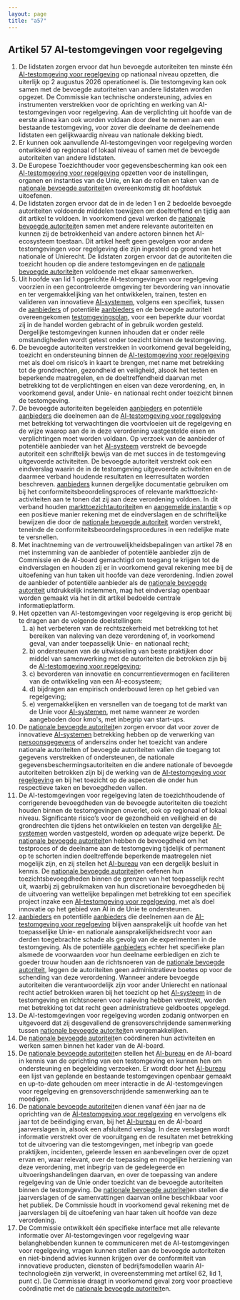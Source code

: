 ```yaml
---
layout: page
title: "a57"
---
```


## Artikel 57 AI-testomgevingen voor regelgeving

1. De lidstaten zorgen ervoor dat hun bevoegde autoriteiten ten minste één [AI-testomgeving voor regelgeving](a3.md#^sandbox) op nationaal niveau opzetten, die uiterlijk op 2 augustus 2026 operationeel is. Die testomgeving kan ook samen met de bevoegde autoriteiten van andere lidstaten worden opgezet. De Commissie kan technische ondersteuning, advies en instrumenten verstrekken voor de oprichting en werking van AI-testomgevingen voor regelgeving.
   Aan de verplichting uit hoofde van de eerste alinea kan ook worden voldaan door deel te nemen aan een bestaande testomgeving, voor zover die deelname de deelnemende lidstaten een gelijkwaardig niveau van nationale dekking biedt.
2. Er kunnen ook aanvullende AI-testomgevingen voor regelgeving worden ontwikkeld op regionaal of lokaal niveau of samen met de bevoegde autoriteiten van andere lidstaten.
3. De Europese Toezichthouder voor gegevensbescherming kan ook een [AI-testomgeving voor regelgeving](a3.md#^sandbox) opzetten voor de instellingen, organen en instanties van de Unie, en kan de rollen en taken van de [nationale bevoegde autoriteit](a3.md#^natbau)en overeenkomstig dit hoofdstuk uitoefenen.
4. De lidstaten zorgen ervoor dat de in de leden 1 en 2 bedoelde bevoegde autoriteiten voldoende middelen toewijzen om doeltreffend en tijdig aan dit artikel te voldoen. In voorkomend geval werken de [nationale bevoegde autoriteit](a3.md#^natbau)en samen met andere relevante autoriteiten en kunnen zij de betrokkenheid van andere actoren binnen het AI-ecosysteem toestaan. Dit artikel heeft geen gevolgen voor andere testomgevingen voor regelgeving die zijn ingesteld op grond van het nationale of Unierecht. De lidstaten zorgen ervoor dat de autoriteiten die toezicht houden op die andere testomgevingen en de [nationale bevoegde autoriteit](a3.md#^natbau)en voldoende met elkaar samenwerken.
5. Uit hoofde van lid 1 opgerichte AI-testomgevingen voor regelgeving voorzien in een gecontroleerde omgeving ter bevordering van innovatie en ter vergemakkelijking van het ontwikkelen, trainen, testen en valideren van innovatieve [AI-systemen](a3.md#^ai-systeem), volgens een specifiek, tussen de [aanbieders](a3.md#^aanbieder) of potentiële [aanbieders](a3.md#^aanbieder) en de bevoegde autoriteit overeengekomen [testomgevingsplan](a3.md#^testoplan), voor een beperkte duur voordat zij in de handel worden gebracht of in gebruik worden gesteld. Dergelijke testomgevingen kunnen inhouden dat er onder reële omstandigheden wordt getest onder toezicht binnen de testomgeving.
6. De bevoegde autoriteiten verstrekken in voorkomend geval begeleiding, toezicht en ondersteuning binnen de [AI-testomgeving voor regelgeving](a3.md#^sandbox) met als doel om risico’s in kaart te brengen, met name met betrekking tot de grondrechten, gezondheid en veiligheid, alsook het testen en beperkende maatregelen, en de doeltreffendheid daarvan met betrekking tot de verplichtingen en eisen van deze verordening, en, in voorkomend geval, ander Unie- en nationaal recht onder toezicht binnen de testomgeving.
7. De bevoegde autoriteiten begeleiden [aanbieders](a3.md#^aanbieder) en potentiële [aanbieders](a3.md#^aanbieder) die deelnemen aan de [AI-testomgeving voor regelgeving](a3.md#^sandbox) met betrekking tot verwachtingen die voortvloeien uit de regelgeving en de wijze waarop aan de in deze verordening vastgestelde eisen en verplichtingen moet worden voldaan.
   Op verzoek van de aanbieder of potentiële aanbieder van het [AI-systeem](a3.md#^ai-systeem) verstrekt de bevoegde autoriteit een schriftelijk bewijs van de met succes in de testomgeving uitgevoerde activiteiten. De bevoegde autoriteit verstrekt ook een eindverslag waarin de in de testomgeving uitgevoerde activiteiten en de daarmee verband houdende resultaten en leerresultaten worden beschreven. [aanbieders](a3.md#^aanbieder) kunnen dergelijke documentatie gebruiken om bij het conformiteitsbeoordelingsproces of relevante markttoezicht-activiteiten aan te tonen dat zij aan deze verordening voldoen. In dit verband houden [markttoezichtautoriteit](a3.md#^mta)en en [aangemelde instantie](a3.md#^aanins) s op een positieve manier rekening met de eindverslagen en de schriftelijke bewijzen die door de [nationale bevoegde autoriteit](a3.md#^natbau) worden verstrekt, teneinde de conformiteitsbeoordelingsprocedures in een redelijke mate te versnellen.
8. Met inachtneming van de vertrouwelijkheidsbepalingen van artikel 78 en met instemming van de aanbieder of potentiële aanbieder zijn de Commissie en de AI-board gemachtigd om toegang te krijgen tot de eindverslagen en houden zij er in voorkomend geval rekening mee bij de uitoefening van hun taken uit hoofde van deze verordening. Indien zowel de aanbieder of potentiële aanbieder als de [nationale bevoegde autoriteit](a3.md#^natbau) uitdrukkelijk instemmen, mag het eindverslag openbaar worden gemaakt via het in dit artikel bedoelde centrale informatieplatform.
9. Het opzetten van AI-testomgevingen voor regelgeving is erop gericht bij te dragen aan de volgende doelstellingen:
	1. a) het verbeteren van de rechtszekerheid met betrekking tot het bereiken van naleving van deze verordening of, in voorkomend geval, van ander toepasselijk Unie- en nationaal recht;
	2. b) ondersteunen van de uitwisseling van beste praktijken door middel van samenwerking met de autoriteiten die betrokken zijn bij de [AI-testomgeving voor regelgeving](a3.md#^sandbox);
	3. c) bevorderen van innovatie en concurrentievermogen en faciliteren van de ontwikkeling van een AI-ecosysteem;
	4. d) bijdragen aan empirisch onderbouwd leren op het gebied van regelgeving;
	5. e) vergemakkelijken en versnellen van de toegang tot de markt van de Unie voor [AI-systemen](a3.md#^ai-systeem), met name wanneer ze worden aangeboden door kmo's, met inbegrip van start-ups.
10. De [nationale bevoegde autoriteit](a3.md#^natbau)en zorgen ervoor dat voor zover de innovatieve [AI-systemen](a3.md#^ai-systeem) betrekking hebben op de verwerking van [persoonsgegevens](a3.md#^persg) of anderszins onder het toezicht van andere nationale autoriteiten of bevoegde autoriteiten vallen die toegang tot gegevens verstrekken of ondersteunen, de nationale gegevensbeschermingsautoriteiten en die andere nationale of bevoegde autoriteiten betrokken zijn bij de werking van de [AI-testomgeving voor regelgeving](a3.md#^sandbox) en bij het toezicht op de aspecten die onder hun respectieve taken en bevoegdheden vallen.
11. De AI-testomgevingen voor regelgeving laten de toezichthoudende of corrigerende bevoegdheden van de bevoegde autoriteiten die toezicht houden binnen de testomgevingen onverlet, ook op regionaal of lokaal niveau. Significante risico’s voor de gezondheid en veiligheid en de grondrechten die tijdens het ontwikkelen en testen van dergelijke [AI-systemen](a3.md#^ai-systeem) worden vastgesteld, worden op adequate wijze beperkt. De [nationale bevoegde autoriteit](a3.md#^natbau)en hebben de bevoegdheid om het testproces of de deelname aan de testomgeving tijdelijk of permanent op te schorten indien doeltreffende beperkende maatregelen niet mogelijk zijn, en zij stellen het [AI-bureau](a3.md#^aibur) van een dergelijk besluit in kennis. De [nationale bevoegde autoriteit](a3.md#^natbau)en oefenen hun toezichtsbevoegdheden binnen de grenzen van het toepasselijk recht uit, waarbij zij gebruikmaken van hun discretionaire bevoegdheden bij de uitvoering van wettelijke bepalingen met betrekking tot een specifiek project inzake een [AI-testomgeving voor regelgeving](a3.md#^sandbox), met als doel innovatie op het gebied van AI in de Unie te ondersteunen.
12. [aanbieders](a3.md#^aanbieder) en potentiële [aanbieders](a3.md#^aanbieder) die deelnemen aan de [AI-testomgeving voor regelgeving](a3.md#^sandbox) blijven aansprakelijk uit hoofde van het toepasselijke Unie- en nationale aansprakelijkheidsrecht voor aan derden toegebrachte schade als gevolg van de experimenten in de testomgeving. Als de potentiële [aanbieders](a3.md#^aanbieder) echter het specifieke plan alsmede de voorwaarden voor hun deelname eerbiedigen en zich te goeder trouw houden aan de richtsnoeren van de [nationale bevoegde autoriteit](a3.md#^natbau), leggen de autoriteiten geen administratieve boetes op voor de schending van deze verordening. Wanneer andere bevoegde autoriteiten die verantwoordelijk zijn voor ander Unierecht en nationaal recht actief betrokken waren bij het toezicht op het [AI-systeem](a3.md#^ai-systeem) in de testomgeving en richtsnoeren voor naleving hebben verstrekt, worden met betrekking tot dat recht geen administratieve geldboetes opgelegd.
13. De AI-testomgevingen voor regelgeving worden zodanig ontworpen en uitgevoerd dat zij desgevallend de grensoverschrijdende samenwerking tussen [nationale bevoegde autoriteit](a3.md#^natbau)en vergemakkelijken.
14. De [nationale bevoegde autoriteit](a3.md#^natbau)en coördineren hun activiteiten en werken samen binnen het kader van de AI-board.
15. De [nationale bevoegde autoriteit](a3.md#^natbau)en stellen het [AI-bureau](a3.md#^aibur) en de AI-board in kennis van de oprichting van een testomgeving en kunnen hen om ondersteuning en begeleiding verzoeken. Er wordt door het [AI-bureau](a3.md#^aibur) een lijst van geplande en bestaande testomgevingen openbaar gemaakt en up-to-date gehouden om meer interactie in de AI-testomgevingen voor regelgeving en grensoverschrijdende samenwerking aan te moedigen.
16. De [nationale bevoegde autoriteit](a3.md#^natbau)en dienen vanaf één jaar na de oprichting van de [AI-testomgeving voor regelgeving](a3.md#^sandbox) en vervolgens elk jaar tot de beëindiging ervan, bij het [AI-bureau](a3.md#^aibur) en de AI-board jaarverslagen in, alsook een afsluitend verslag. In deze verslagen wordt informatie verstrekt over de vooruitgang en de resultaten met betrekking tot de uitvoering van die testomgevingen, met inbegrip van goede praktijken, incidenten, geleerde lessen en aanbevelingen over de opzet ervan en, waar relevant, over de toepassing en mogelijke herziening van deze verordening, met inbegrip van de gedelegeerde en uitvoeringshandelingen daarvan, en over de toepassing van andere regelgeving van de Unie onder toezicht van de bevoegde autoriteiten binnen de testomgeving. De [nationale bevoegde autoriteit](a3.md#^natbau)en stellen die jaarverslagen of de samenvattingen daarvan online beschikbaar voor het publiek. De Commissie houdt in voorkomend geval rekening met de jaarverslagen bij de uitoefening van haar taken uit hoofde van deze verordening.
17. De Commissie ontwikkelt één specifieke interface met alle relevante informatie over AI-testomgevingen voor regelgeving waar belanghebbenden kunnen te communiceren met de AI-testomgevingen voor regelgeving, vragen kunnen stellen aan de bevoegde autoriteiten en niet-bindend advies kunnen krijgen over de conformiteit van innovatieve producten, diensten of bedrijfsmodellen waarin AI-technologieën zijn verwerkt, in overeenstemming met artikel 62, lid 1, punt c). De Commissie draagt in voorkomend geval zorg voor proactieve coördinatie met de [nationale bevoegde autoriteit](a3.md#^natbau)en.